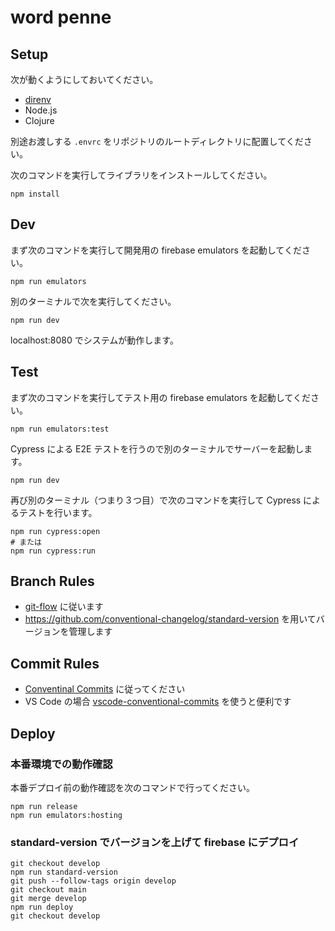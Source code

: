 # word penne

## Setup

次が動くようにしておいてください。

* [direnv](https://direnv.net)
* Node.js
* Clojure

別途お渡しする `.envrc` をリポジトリのルートディレクトリに配置してください。

次のコマンドを実行してライブラリをインストールしてください。

```
npm install
```

## Dev

まず次のコマンドを実行して開発用の firebase emulators を起動してください。

```
npm run emulators
```

別のターミナルで次を実行してください。

```
npm run dev
```

localhost:8080 でシステムが動作します。

## Test

まず次のコマンドを実行してテスト用の firebase emulators を起動してください。

```
npm run emulators:test
```

Cypress による E2E テストを行うので別のターミナルでサーバーを起動します。

```
npm run dev
```

再び別のターミナル（つまり３つ目）で次のコマンドを実行して Cypress によるテストを行います。

```
npm run cypress:open
# または
npm run cypress:run
```

## Branch Rules

* [git-flow](http://danielkummer.github.io/git-flow-cheatsheet/) に従います
* https://github.com/conventional-changelog/standard-version を用いてバージョンを管理します

## Commit Rules

* [Conventinal Commits](https://www.conventionalcommits.org/ja/v1.0.0/) に従ってください
* VS Code の場合 [vscode-conventional-commits](https://marketplace.visualstudio.com/items?itemName=vivaxy.vscode-conventional-commits) を使うと便利です

## Deploy

### 本番環境での動作確認

本番デプロイ前の動作確認を次のコマンドで行ってください。

```
npm run release
npm run emulators:hosting
```

### standard-version でバージョンを上げて firebase にデプロイ

```
git checkout develop
npm run standard-version
git push --follow-tags origin develop
git checkout main
git merge develop
npm run deploy
git checkout develop
```
